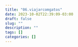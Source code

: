 ```yaml
---
title: "06.viajarcomgatos"
date: 2023-10-02T22:39:09-03:00
draft: false
slug: ""
description: ""
tags: []
categories: []
---
```



